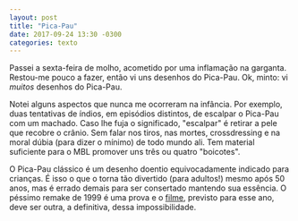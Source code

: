 ```yaml
---
layout: post
title: "Pica-Pau"
date: 2017-09-24 13:30 -0300
categories: texto
---
```

Passei a sexta-feira de molho, acometido por uma inflamação na garganta. Restou-me pouco a fazer, então vi uns desenhos do Pica-Pau. Ok, minto: vi _muitos_ desenhos do Pica-Pau.

Notei alguns aspectos que nunca me ocorreram na infância. Por exemplo, duas tentativas de índios, em episódios distintos, de escalpar o Pica-Pau com um machado. Caso lhe fuja o significado, "escalpar" é retirar a pele que recobre o crânio. Sem falar nos tiros, nas mortes, crossdressing e na moral dúbia (para dizer o mínimo) de todo mundo ali. Tem material suficiente para o MBL promover uns três ou quatro "boicotes".

O Pica-Pau clássico é um desenho doentio equivocadamente indicado para crianças. É isso o que o torna tão divertido (para adultos!) mesmo após 50 anos, mas é errado demais para ser consertado mantendo sua essência. O péssimo remake de 1999 é uma prova e o [filme](https://www.youtube.com/watch?v=JZcPm3qAqJA), previsto para esse ano, deve ser outra, a definitiva, dessa impossibilidade.
